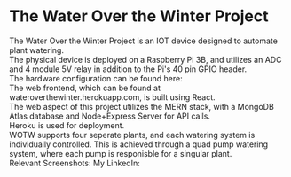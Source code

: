 # The Water Over the Winter Project

The Water Over the Winter Project is an IOT device designed to automate plant watering.\
The physical device is deployed on a Raspberry Pi 3B, and utilizes an ADC and 4 module 5V relay in addition to the Pi's 40 pin GPIO header.\
The hardware configuration can be found here: \
The web frontend, which can be found at wateroverthewinter.herokuapp.com, is built using React. \
The web aspect of this project utilizes the MERN stack, with a MongoDB Atlas database and Node+Express Server for API calls. \
Heroku is used for deployment. \
WOTW supports four seperate plants, and each watering system is individually controlled. This is achieved through a quad pump watering system, where each pump is responisble for a singular plant. \
Relevant Screenshots:
My LinkedIn:
